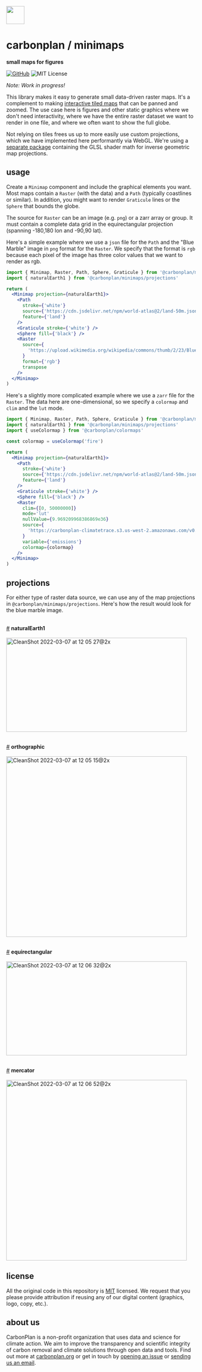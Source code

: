 <img
  src='https://carbonplan-assets.s3.amazonaws.com/monogram/dark-small.png'
  height='48'
/>

# carbonplan / minimaps

**small maps for figures**

[![GitHub][github-badge]][github]
![MIT License][]

[github]: https://github.com/carbonplan/maps
[github-badge]: https://badgen.net/badge/-/github?icon=github&label
[mit license]: https://badgen.net/badge/license/MIT/blue

_Note: Work in progress!_

This library makes it easy to generate small data-driven raster maps. It's a complement to making [interactive tiled maps](https://github.com/carbonplan/maps) that can be panned and zoomed. The use case here is figures and other static graphics where we don't need interactivity, where we have the entire raster dataset we want to render in one file, and where we often want to show the full globe.

Not relying on tiles frees us up to more easily use custom projections, which we have implemented here performantly via WebGL. We're using a [separate package](https://github.com/carbonplan/glsl-geo-projection) containing the GLSL shader math for inverse geometric map projections.

## usage

Create a `Minimap` component and include the graphical elements you want. Most maps contain a `Raster` (with the data) and a `Path` (typically coastlines or similar). In addition, you might want to render `Graticule` lines or the `Sphere` that bounds the globe.

The source for `Raster` can be an image (e.g. `png`) or a zarr array or group. It must contain a complete data grid in the equirectangular projection (spanning -180,180 lon and -90,90 lat).

Here's a simple example where we use a `json` file for the `Path` and the "Blue Marble" image in `png` format for the `Raster`. We specify that the format is `rgb` because each pixel of the image has three color values that we want to render as rgb.

```jsx
import { Minimap, Raster, Path, Sphere, Graticule } from '@carbonplan/minimaps'
import { naturalEarth1 } from '@carbonplan/minimaps/projections'

return (
  <Minimap projection={naturalEarth1}>
    <Path
      stroke={'white'}
      source={'https://cdn.jsdelivr.net/npm/world-atlas@2/land-50m.json'}
      feature={'land'}
    />
    <Graticule stroke={'white'} />
    <Sphere fill={'black'} />
    <Raster
      source={
        'https://upload.wikimedia.org/wikipedia/commons/thumb/2/23/Blue_Marble_2002.png/2880px-Blue_Marble_2002.png'
      }
      format={'rgb'}
      transpose
    />
  </Minimap>
)
```

Here's a slightly more complicated example where we use a `zarr` file for the `Raster`. The data here are one-dimensional, so we specify a `colormap` and `clim` and the `lut` mode.

```jsx
import { Minimap, Raster, Path, Sphere, Graticule } from '@carbonplan/minimaps'
import { naturalEarth1 } from '@carbonplan/minimaps/projections'
import { useColormap } from '@carbonplan/colormaps'

const colormap = useColormap('fire')

return (
  <Minimap projection={naturalEarth1}>
    <Path
      stroke={'white'}
      source={'https://cdn.jsdelivr.net/npm/world-atlas@2/land-50m.json'}
      feature={'land'}
    />
    <Graticule stroke={'white'} />
    <Sphere fill={'black'} />
    <Raster
      clim={[0, 50000000]}
      mode='lut'
      nullValue={9.969209968386869e36}
      source={
        'https://carbonplan-climatetrace.s3.us-west-2.amazonaws.com/v0.4/blog/total_emissions.zarr'
      }
      variable={'emissions'}
      colormap={colormap}
    />
  </Minimap>
)
```

## projections

For either type of raster data source, we can use any of the map projections in `@carbonplan/minimaps/projections`. Here's how the result would look for the blue marble image.

<br><a href="#naturalEarth1" name="naturalEarth1">#</a> <b>naturalEarth1</b>
<br><br><img width="480" height="250" alt="CleanShot 2022-03-07 at 12 05 27@2x" src="https://user-images.githubusercontent.com/3387500/157092621-1c2081a6-5c0d-4afa-83a7-a63bc00e6d9a.png">

<br><a href="#orthographic" name="orthographic">#</a> <b>orthographic</b>
<br><br><img width="480" height="480" alt="CleanShot 2022-03-07 at 12 05 15@2x" src="https://user-images.githubusercontent.com/3387500/157092649-0c79980f-7115-4e55-b44e-5093b6441df8.png">

<br><a href="#equirectangular" name="equirectangular">#</a> <b>equirectangular</b>
<br><br><img width="480" height="250" alt="CleanShot 2022-03-07 at 12 06 32@2x" src="https://user-images.githubusercontent.com/3387500/157092673-908a2838-8939-45e5-845a-9f6d6eea7f44.png">

<br><a href="#mercator" name="mercator">#</a> <b>mercator</b>
<br><br><img width="480" height="480" alt="CleanShot 2022-03-07 at 12 06 52@2x" src="https://user-images.githubusercontent.com/3387500/157092693-4ebb05b8-e590-4302-9159-c0222cbc7a52.png">

## license

All the original code in this repository is [MIT](https://choosealicense.com/licenses/mit/) licensed. We request that you please provide attribution if reusing any of our digital content (graphics, logo, copy, etc.).

## about us

CarbonPlan is a non-profit organization that uses data and science for climate action. We aim to improve the transparency and scientific integrity of carbon removal and climate solutions through open data and tools. Find out more at [carbonplan.org](https://carbonplan.org/) or get in touch by [opening an issue](https://github.com/carbonplan/maps/issues/new) or [sending us an email](mailto:hello@carbonplan.org).
